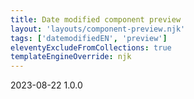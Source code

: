 ```yaml
---
title: Date modified component preview
layout: 'layouts/component-preview.njk'
tags: ['datemodifiedEN', 'preview']
eleventyExcludeFromCollections: true
templateEngineOverride: njk
---
```


<gcds-date-modified>2023-08-22</gcds-date-modified>
<gcds-date-modified type="version">1.0.0</gcds-date-modified>
